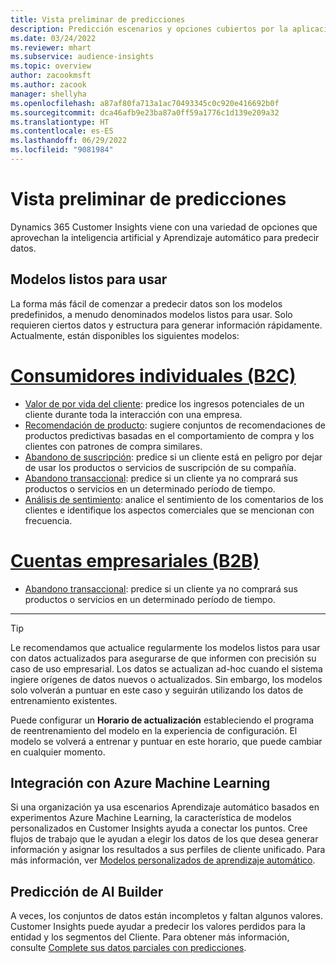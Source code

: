 ```yaml
---
title: Vista preliminar de predicciones
description: Predicción escenarios y opciones cubiertos por la aplicación Dynamics 365 Customer Insights.
ms.date: 03/24/2022
ms.reviewer: mhart
ms.subservice: audience-insights
ms.topic: overview
author: zacookmsft
ms.author: zacook
manager: shellyha
ms.openlocfilehash: a87af80fa713a1ac70493345c0c920e416692b0f
ms.sourcegitcommit: dca46afb9e23ba87a0ff59a1776c1d139e209a32
ms.translationtype: HT
ms.contentlocale: es-ES
ms.lasthandoff: 06/29/2022
ms.locfileid: "9081984"
---
```

# <a name="predictions-overview"></a>Vista preliminar de predicciones

Dynamics 365 Customer Insights viene con una variedad de opciones que aprovechan la inteligencia artificial y Aprendizaje automático para predecir datos. 

## <a name="out-of-box-models"></a>Modelos listos para usar

La forma más fácil de comenzar a predecir datos son los modelos predefinidos, a menudo denominados modelos listos para usar. Solo requieren ciertos datos y estructura para generar información rápidamente. Actualmente, están disponibles los siguientes modelos: 

# <a name="individual-consumers-b-to-c"></a>[Consumidores individuales (B2C)](#tab/b2c)

- [Valor de por vida del cliente](predict-customer-lifetime-value.md): predice los ingresos potenciales de un cliente durante toda la interacción con una empresa.
- [Recomendación de producto](predict-product-recommendation.md): sugiere conjuntos de recomendaciones de productos predictivas basadas en el comportamiento de compra y los clientes con patrones de compra similares.
- [Abandono de suscripción](predict-subscription-churn.md): predice si un cliente está en peligro por dejar de usar los productos o servicios de suscripción de su compañía.
- [Abandono transaccional](predict-transactional-churn.md): predice si un cliente ya no comprará sus productos o servicios en un determinado período de tiempo.
- [Análisis de sentimiento](sentiment-analysis.md): analice el sentimiento de los comentarios de los clientes e identifique los aspectos comerciales que se mencionan con frecuencia.

# <a name="business-accounts-b-to-b"></a>[Cuentas empresariales (B2B)](#tab/b2b)

- [Abandono transaccional](predict-transactional-churn.md): predice si un cliente ya no comprará sus productos o servicios en un determinado período de tiempo.

---

> [!TIP]
> Le recomendamos que actualice regularmente los modelos listos para usar con datos actualizados para asegurarse de que informen con precisión su caso de uso empresarial. Los datos se actualizan ad-hoc cuando el sistema ingiere orígenes de datos nuevos o actualizados. Sin embargo, los modelos solo volverán a puntuar en este caso y seguirán utilizando los datos de entrenamiento existentes.
> 
> Puede configurar un **Horario de actualización** estableciendo el programa de reentrenamiento del modelo en la experiencia de configuración. El modelo se volverá a entrenar y puntuar en este horario, que puede cambiar en cualquier momento.


## <a name="azure-machine-learning-integration"></a>Integración con Azure Machine Learning

Si una organización ya usa escenarios Aprendizaje automático basados en experimentos Azure Machine Learning, la característica de modelos personalizados en Customer Insights ayuda a conectar los puntos. Cree flujos de trabajo que le ayudan a elegir los datos de los que desea generar información y asignar los resultados a sus perfiles de cliente unificado. Para más información, ver [Modelos personalizados de aprendizaje automático](custom-models.md).

## <a name="ai-builder-prediction"></a>Predicción de AI Builder

A veces, los conjuntos de datos están incompletos y faltan algunos valores. Customer Insights puede ayudar a predecir los valores perdidos para la entidad y los segmentos del Cliente. Para obtener más información, consulte [Complete sus datos parciales con predicciones](predictions.md).
